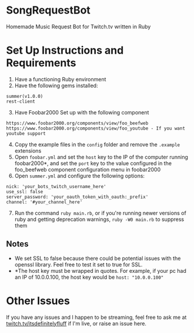 # SongRequestBot
Homemade Music Request Bot for Twitch.tv written in Ruby


# Set Up Instructions and Requirements
1. Have a functioning Ruby environment
2. Have the following gems installed:
```
summer(v1.0.0)
rest-client
```
3. Have Foobar2000 Set up with the following component
```
https://www.foobar2000.org/components/view/foo_beefweb
https://www.foobar2000.org/components/view/foo_youtube - If you want youtube support
```
4. Copy the example files in the `config` folder and remove the `.example` extensions
5. Open `foobar.yml` and set the `host` key to the IP of the computer running foobar2000*, and set the `port` key to the value configured in the foo_beefweb component configuration menu in foobar2000
6. Open `summer.yml` and configure the following options:
```
nick: 'your_bots_twitch_username_here'
use_ssl: false
server_password: 'your_oauth_token_with_oauth:_prefix'
channel: '#your_channel_here'
```
7. Run the command `ruby main.rb`, or if you're running newer versions of ruby and getting deprecation warnings, `ruby -W0 main.rb` to suppress them

## Notes
- We set SSL to false because there could be potential issues with the openssl library. Feel free to test it set to true for SSL.
- *The host key must be wrapped in quotes. For example, if your pc had an IP of 10.0.0.100, the host key would be `host: "10.0.0.100"`

# Other Issues
If you have any issues and I happen to be streaming, feel free to ask me at [twitch.tv/itsdefinitelyfluff](twitch.tv/itsdefinitelyfluff) if I'm live, or raise an issue here.

